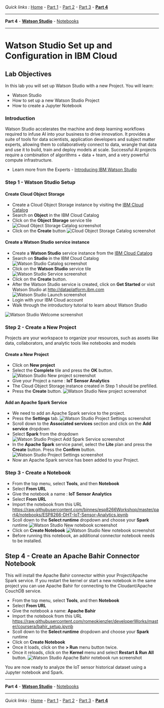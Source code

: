 *Quick links :*
[Home](/README.md) - [Part 1](/part1/README.md) - [Part 2](/part2/README.md) - [Part 3](/part3/README.md) - [**Part 4**](/part4/README.md)
***
**Part 4** - [**Watson Studio**](/part4/STUDIO.md) - [Notebooks](/part4/JUPYTER.md)
***

# Watson Studio Set up and Configuration in IBM Cloud

## Lab Objectives

In this lab you will set up Watson Studio with a new Project.  You will learn:

- Watson Studio
- How to set up a new Watson Studio Project
- How to create a Jupyter Notebook

### Introduction
Watson Studio accelerates the machine and deep learning workflows required to infuse AI into your business to drive innovation. It provides a suite of tools for data scientists, application developers and subject matter experts, allowing them to collaboratively connect to data, wrangle that data and use it to build, train and deploy models at scale. Successful AI projects require a combination of algorithms + data + team, and a very powerful compute infrastructure.

- Learn more from the Experts - [Introducing IBM Watson Studio](https://medium.com/ibm-watson/introducing-ibm-watson-studio-e93638f0bb47)

### Step 1 - Watson Studio Setup
#### Create **Cloud Object Storage**
- Create a Cloud Object Storage instance by visiting the [IBM Cloud Catalog](https://console.bluemix.net/catalog/?search=object)
- Search on **Object** in the IBM Cloud Catalog
- Click on the **Object Storage** service tile
![Cloud Object Storage Catalog screenshot](screenshots/CloudObjectStorage-Catalog.png)
- Click on the **Create** button
![Cloud Object Storage Catalog screenshot](screenshots/CloudObjectStorage-Service.png)

#### Create a Watson Studio service instance
- Create a **Watson Studio** service instance from the [IBM Cloud Catalog](https://console.bluemix.net/catalog/?search=studio)
- Search on **Studio** in the IBM Cloud Catalog
![Watson Studio Catalog screenshot](screenshots/WatsonStudio-Catalog.png)
- Click on the **Watson Studio** service tile
![Watson Studio Service screenshot](screenshots/WatsonStudio-Service.png)
- Click on the **Create** button.
- After the Watson Studio service is created, click on **Get Started** or visit Watson Studio at http://dataplatform.ibm.com
![Watson Studio Launch screenshot](screenshots/WatsonStudio-Launch.png)
- Login with your IBM Cloud account
- Walk through the introductory tutorial to learn about Watson Studio

![Watson Studio Welcome screenshot](screenshots/WatsonStudio-Welcome.png)

### Step 2 - Create a New Project
Projects are your workspace to organize your resources, such as assets like data, collaborators, and analytic tools like notebooks and models
#### Create a New Project
- Click on **New project**
- Select the **Complete** tile and press the **OK** button.
![Watson Studio New project screenshot](screenshots/WatsonStudio-NewProject-Tiles.png)
- Give your Project a name : **IoT Sensor Analytics**
- The Cloud Object Storage instance created in Step 1 should be prefilled.
- Press the **Create** button.
![Watson Studio New project screenshot](screenshots/WatsonStudio-NewProject.png)

#### Add an Apache Spark Service
- We need to add an Apache Spark service to the project.
- Press the **Settings** tab.
![Watson Studio Project Settings screenshot](screenshots/WatsonStudio-ProjectSettings.png)
- Scroll down to the **Associated services** section and click on the **Add service** dropdown
- Select **Spark** from the dropdown
![Watson Studio Project Add Spark Service screenshot](screenshots/WatsonStudio-Project-AddSparkService.png)
- In the **Apache Spark** service panel, select the **Lite** plan and press the **Create** button.  Press the **Confirm** button.
![Watson Studio Project Settings screenshot](screenshots/WatsonStudio-Apache-Spark-Service.png)
- Now an Apache Spark service has been added to your Project.

### Step 3 - Create a Notebook

- From the top menu, select **Tools**, and then **Notebook**
- Select **From URL**
- Give the notebook a name : **IoT Sensor Analytics**
- Select **From URL**
- Import the notebook from this URL
https://raw.githubusercontent.com/binnes/esp8266Workshop/master/part4/notebooks/ESP8266-DHT-IoT-Sensor-Analytics.ipynb
- Scoll down to the **Select runtime** dropdown and choose your **Spark** runtime
![Watson Studio New notebook screenshot](screenshots/WatsonStudio-NewNotebook.png)
- Click on **Create Notebook**
![Watson Studio New notebook screenshot](screenshots/WatsonStudio-NewNotebook-install.png)
- Before running this notebook, an additional connector notebook needs to be installed.

## Step 4 - Create an Apache Bahir Connector Notebook
This will install the Apache Bahir connector within your Project/Apache Spark service. If you restart the kernel or start a new notebook in the same project you can use Apache Bahir for connecting to the Cloudant/Apache CouchDB service.

- From the top menu, select **Tools**, and then **Notebook**
- Select **From URL**
- Give the notebook a name: **Apache Bahir**
- Import the notebook from this URL
https://raw.githubusercontent.com/romeokienzler/developerWorks/master/coursera/bahir_setup.ipynb
- Scoll down to the **Select runtime** dropdown and choose your **Spark** runtime
- Click on **Create Notebook**
- Once it loads, click on the **> Run** menu button twice.
- Once it reloads, click on the **Kernel** menu and select **Restart & Run All** button.
  ![Watson Studio Apache Bahir notebook run screenshot](screenshots/WatsonStudio-Notebook-ApacheBahir.png)

You are now ready to analyze the IoT sensor historical dataset using a Jupyter notebook and Spark.

***
**Part 4** - [**Watson Studio**](/part4/STUDIO.md) - [Notebooks](/part4/JUPYTER.md)
***
*Quick links :*
[Home](/README.md) - [Part 1](/part1/README.md) - [Part 2](/part2/README.md) - [Part 3](/part3/README.md) - [**Part 4**](/part4/README.md)
